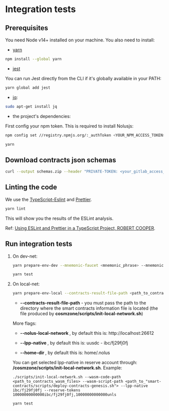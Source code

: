 # Integration tests

## Prerequisites

You need Node v14+ installed on your machine.
You also need to install:

* [yarn](https://classic.yarnpkg.com/lang/en/docs/install/#debian-stable)

```sh
npm install --global yarn
```

* [jest](https://jestjs.io/docs/getting-started)

You can run Jest directly from the CLI if it's globally available in your PATH:

```sh
yarn global add jest
```

* [jq](https://stedolan.github.io/jq/download/):

```sh
sudo apt-get install jq
```

* the project's dependencies:

First config your npm token. This is required to install Nolusjs:

```sh
npm config set //registry.npmjs.org/:_authToken <YOUR_NPM_ACCESS_TOKEN>
```

```sh
yarn
```

## Download contracts json schemas

```sh
curl --output schemas.zip --header "PRIVATE-TOKEN: <your_gitlab_access_token>" "https://gitlab-nomo.credissimo.net/api/v4/projects/8/jobs/artifacts/<contracts_version>/download?job=schema:cargo"
```

## Linting the code

We use the [TypeScript-Eslint](https://github.com/typescript-eslint) and [Prettier](https://prettier.io/).

```sh
yarn lint
```

This will show you the results of the ESLint analysis.

Ref: [Using ESLint and Prettier in a TypeScript Project, ROBERT COOPER](https://robertcooper.me/post/using-eslint-and-prettier-in-a-typescript-project).

## Run integration tests

1. On dev-net:

    ```sh
    yarn prepare-env-dev --mnemonic-faucet <mnemonic_phrase> --mnemonic-wasm-admin <mnemonic_phrase> --token-type "PRIVATE-TOKEN" --token-value <your_gitlab_access_token>
    ```

    ```sh
    yarn test
    ```

2. On local-net:

    ```sh
    yarn prepare-env-local --contracts-result-file-path <path_to_contracts_info_file>
    ```

    * **--contracts-result-file-path** - you must pass the path to the directory where the smart contracts information file is located (thе file produced by **cosmzone/scripts/init-local-network.sh**)

    More flags:

    * **--nolus-local-network <nolus-local-net-url>**, by default this is: http://localhost:26612

    * **--lpp-native <stable-denom>**, by default this is: uusdc - ibc/fj29fj0fj

    * **--home-dir <nolus-accounts-dir>**, by default this is: home/.nolus

    You can get selected lpp-native in reserve account through: **/cosmzone/scripts/init-local-network.sh**.
    Example:

    ``./scripts/init-local-network.sh --wasm-code-path <path_to_contracts_wasm_files> --wasm-script-path <path_to_"smart-contracts/scripts/deploy-contracts-genesis.sh"> --lpp-native ibc/fj29fj0fj --reserve-tokens 10000000000000ibc/fj29fj0fj,10000000000000unls``

    ```sh
    yarn test
    ```
